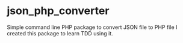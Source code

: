 # json_php_converter
Simple command line PHP package to convert JSON file to PHP file
I created this package to learn TDD using it.
